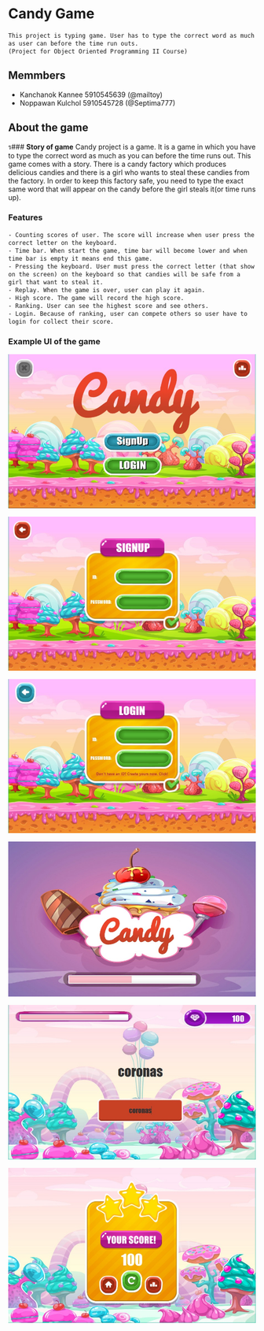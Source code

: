 # **Candy Game**
	This project is typing game. User has to type the correct word as much as user can before the time run outs.
	(Project for Object Oriented Programming II Course)

## **Memmbers**
- Kanchanok Kannee 5910545639 (@mailtoy)
- Noppawan Kulchol 5910545728 (@Septima777)

## **About the game**

ร### **Story of game**
	Candy project is a game. It is a game in which you have to type the correct word as much as you can before 
	the time runs out. This game comes with a story. There is a candy factory which produces delicious candies
	and there is a girl who wants to steal these candies from the factory. In order to keep this factory safe,
	you need to type the exact same word that will appear on the candy before the girl steals it(or time runs up).

### **Features**
	- Counting scores of user. The score will increase when user press the correct letter on the keyboard.
	- Time bar. When start the game, time bar will become lower and when time bar is empty it means end this game. 
	- Pressing the keyboard. User must press the correct letter (that show on the screen) on the keyboard so that candies will be safe from a girl that want to steal it.
	- Replay. When the game is over, user can play it again.
	- High score. The game will record the high score.
	- Ranking. User can see the highest score and see others.
	- Login. Because of ranking, user can compete others so user have to login for collect their score.

### **Example UI of the game**
![alt text](https://github.com/mailtoy/CandyGame/blob/master/src/resource/homePage.jpg)

![alt text](https://github.com/mailtoy/CandyGame/blob/master/src/resource/signupPage.jpg)

![alt text](https://github.com/mailtoy/CandyGame/blob/master/src/resource/loginPage.jpg)

![alt text](https://github.com/mailtoy/CandyGame/blob/master/src/resource/loadingPage.jpg)

![alt text](https://github.com/mailtoy/CandyGame/blob/master/src/resource/gamePage.jpg)

![alt text](https://github.com/mailtoy/CandyGame/blob/master/src/resource/scorePage.jpg)
